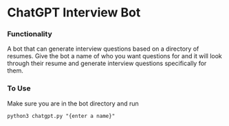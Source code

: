 # ChatGPT Interview Bot

### Functionality

A bot that can generate interview questions based on a directory of resumes.
Give the bot a name of who you want questions for and it will look through their
resume and generate interview questions specifically for them.

### To Use

Make sure you are in the bot directory and run

```
python3 chatgpt.py "{enter a name}"
```
